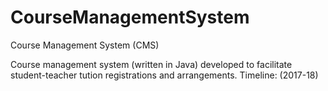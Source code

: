 # CourseManagementSystem
Course Management System (CMS) 

Course management system (written in Java) developed to facilitate student-teacher tution registrations and arrangements.
Timeline: (2017-18)
